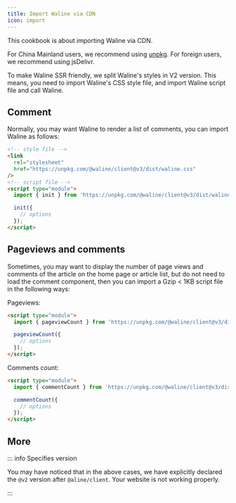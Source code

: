 ```yaml
---
title: Import Waline via CDN
icon: import
---
```


This cookbook is about importing Waline via CDN.

<!-- more -->

For China Mainland users, we recommend using [unpkg](https://unpkg.com/@waline/client). For foreign users, we recommend using jsDelivr.

To make Waline SSR friendly, we split Waline's styles in V2 version. This means, you need to import Waline's CSS style file, and import Waline script file and call Waline.

## Comment

Normally, you may want Waline to render a list of comments, you can import Waline as follows:

```html
<!-- style file -->
<link
  rel="stylesheet"
  href="https://unpkg.com/@waline/client@v3/dist/waline.css"
/>
<!-- script file -->
<script type="module">
  import { init } from 'https://unpkg.com/@waline/client@v3/dist/waline.js';

  init({
    // options
  });
</script>
```

## Pageviews and comments

Sometimes, you may want to display the number of page views and comments of the article on the home page or article list, but do not need to load the comment component, then you can import a Gzip < 1KB script file in the following ways:

Pageviews:

```html
<script type="module">
  import { pageviewCount } from 'https://unpkg.com/@waline/client@v3/dist/pageview.js';

  pageviewCount({
    // options
  });
</script>
```

Comments count:

```html
<script type="module">
  import { commentCount } from 'https://unpkg.com/@waline/client@v3/dist/comment.js';

  commentCount({
    // options
  });
</script>
```

## More

::: info Specifies version

You may have noticed that in the above cases, we have explicitly declared the `@v2` version after `@aline/client`. Your website is not working properly.

:::
